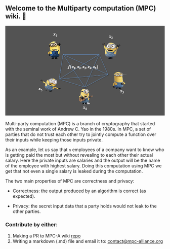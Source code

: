 ## Welcome to the Multiparty computation (MPC) wiki. 🚀

![MPC](/assets/images/mpc_title.jpeg)

Multi-party computation (MPC) is a branch of cryptography that started with the seminal work of Andrew C. Yao in the 1980s. In MPC, a set of parties that do not trust each other try to jointly compute a function over their inputs while keeping those inputs private. 

As an example, let us say that `n` employees of a company want to know who is getting paid the most but without revealing to each other their actual salary. 
Here the private inputs are salaries and the output will be the name of the employee with highest salary.
Doing this computation using MPC we get that not even a single salary is leaked during the computation. 

The two main properties of MPC are correctness and privacy:

- Correctness: the output produced by an algorithm is correct (as expected).

- Privacy: the secret input data that a party holds would not leak to the other parties.

### Contribute by either:

1. Making a PR to MPC-A wiki [repo](https://github.com/mpc-alliance/mpc-alliance.github.io)
2. Writing a markdown (.md) file and email it to: [contact@mpc-alliance.org](contact@mpc-alliance.org)